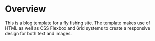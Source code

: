 # Overview

This is a blog template for a fly fishing site. The template makes use of HTML as well as CSS Flexbox and Grid systems to create a responsive design for both text and images.

